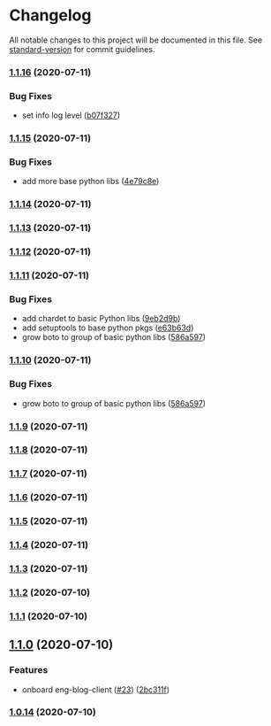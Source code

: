 # Changelog

All notable changes to this project will be documented in this file. See [standard-version](https://github.com/conventional-changelog/standard-version) for commit guidelines.

### [1.1.16](https://github.com/NerdWallet/renovate-integrations/compare/v1.1.15...v1.1.16) (2020-07-11)


### Bug Fixes

* set info log level ([b07f327](https://github.com/NerdWallet/renovate-integrations/commit/b07f3271f20307781f614ea152c41742a52bbb29))

### [1.1.15](https://github.com/NerdWallet/renovate-integrations/compare/v1.1.13...v1.1.15) (2020-07-11)


### Bug Fixes

* add more base python libs ([4e79c8e](https://github.com/NerdWallet/renovate-integrations/commit/4e79c8ef3e2735ff0fe94aa58837382fa84c5001))

### [1.1.14](https://github.com/NerdWallet/renovate-integrations/compare/v1.1.13...v1.1.14) (2020-07-11)

### [1.1.13](https://github.com/NerdWallet/renovate-integrations/compare/v1.1.12...v1.1.13) (2020-07-11)

### [1.1.12](https://github.com/NerdWallet/renovate-integrations/compare/v1.1.11...v1.1.12) (2020-07-11)

### [1.1.11](https://github.com/NerdWallet/renovate-integrations/compare/v1.1.9...v1.1.11) (2020-07-11)


### Bug Fixes

* add chardet to basic Python libs ([9eb2d9b](https://github.com/NerdWallet/renovate-integrations/commit/9eb2d9b37f1a873290770227a4a91d039e426000))
* add setuptools to base python pkgs ([e63b63d](https://github.com/NerdWallet/renovate-integrations/commit/e63b63d39b9cc58be40fca3918c72f412dc6df6a))
* grow boto to group of basic python libs ([586a597](https://github.com/NerdWallet/renovate-integrations/commit/586a597ebdd24f772d90a2b5509ca556e891dfbf))

### [1.1.10](https://github.com/NerdWallet/renovate-integrations/compare/v1.1.9...v1.1.10) (2020-07-11)


### Bug Fixes

* grow boto to group of basic python libs ([586a597](https://github.com/NerdWallet/renovate-integrations/commit/586a597ebdd24f772d90a2b5509ca556e891dfbf))

### [1.1.9](https://github.com/NerdWallet/renovate-integrations/compare/v1.1.8...v1.1.9) (2020-07-11)

### [1.1.8](https://github.com/NerdWallet/renovate-integrations/compare/v1.1.7...v1.1.8) (2020-07-11)

### [1.1.7](https://github.com/NerdWallet/renovate-integrations/compare/v1.1.6...v1.1.7) (2020-07-11)

### [1.1.6](https://github.com/NerdWallet/renovate-integrations/compare/v1.1.5...v1.1.6) (2020-07-11)

### [1.1.5](https://github.com/NerdWallet/renovate-integrations/compare/v1.1.4...v1.1.5) (2020-07-11)

### [1.1.4](https://github.com/NerdWallet/renovate-integrations/compare/v1.1.2...v1.1.4) (2020-07-11)

### [1.1.3](https://github.com/NerdWallet/renovate-integrations/compare/v1.1.2...v1.1.3) (2020-07-11)

### [1.1.2](https://github.com/NerdWallet/renovate-integrations/compare/v1.1.1...v1.1.2) (2020-07-10)

### [1.1.1](https://github.com/NerdWallet/renovate-integrations/compare/v1.1.0...v1.1.1) (2020-07-10)

## [1.1.0](https://github.com/NerdWallet/renovate-integrations/compare/v1.0.14...v1.1.0) (2020-07-10)


### Features

* onboard eng-blog-client ([#23](https://github.com/NerdWallet/renovate-integrations/issues/23)) ([2bc311f](https://github.com/NerdWallet/renovate-integrations/commit/2bc311f6d2aba20297db852667e1442c8ffca5f9))

### [1.0.14](https://github.com/NerdWallet/renovate-integrations/compare/v1.0.12...v1.0.14) (2020-07-10)
